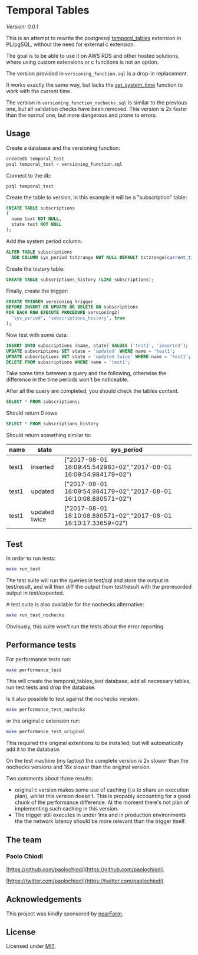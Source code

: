 
# Temporal Tables

_Version: 0.0.1_

This is an attempt to rewrite the postgresql [temporal_tables](https://github.com/arkhipov/temporal_tables) extension in PL/pgSQL, without the need for external c extension.

The goal is to be able to use it on AWS RDS and other hosted solutions, where using custom extensions or c functions is not an option.

The version provided in `versioning_function.sql` is a drop-in replacement.

It works exactly the same way, but lacks the [set_system_time](https://github.com/arkhipov/temporal_tables#advanced-usage) function to work with the current time.

The version in `versioning_function_nochecks.sql` is similar to the previous one, but all validation checks have been removed. This version is 2x faster than the normal one, but more dangerous and prone to errors.

<a name="usage"></a>
## Usage

Create a database and the versioning function:

```sh
createdb temporal_test
psql temporal_test < versioning_function.sql
```

Connect to the db:

```
psql temporal_test
```

Create the table to version, in this example it will be a "subscription" table:

```sql
CREATE TABLE subscriptions
(
  name text NOT NULL,
  state text NOT NULL
);
```

Add the system period column:

```sql
ALTER TABLE subscriptions
  ADD COLUMN sys_period tstzrange NOT NULL DEFAULT tstzrange(current_timestamp, null);
```

Create the history table:

```sql
CREATE TABLE subscriptions_history (LIKE subscriptions);
```

Finally, create the trigger:

```sql
CREATE TRIGGER versioning_trigger
BEFORE INSERT OR UPDATE OR DELETE ON subscriptions
FOR EACH ROW EXECUTE PROCEDURE versioning2(
  'sys_period', 'subscriptions_history', true
);
```

Now test with some data:

```sql
INSERT INTO subscriptions (name, state) VALUES ('test1', 'inserted');
UPDATE subscriptions SET state = 'updated' WHERE name = 'test1';
UPDATE subscriptions SET state = 'updated twice' WHERE name = 'test1';
DELETE FROM subscriptions WHERE name = 'test1';
```

Take some time between a query and the following, otherwise the difference in the time periods won't be noticeable.

After all the query are completed, you should check the tables content.

```sql
SELECT * FROM subscriptions;
```

Should return 0 rows

```sql
SELECT * FROM subscriptions_history
```

Should return something similar to:


name  |     state     |                            sys_period
----- | ------------- | -------------------------------------------------------------------
 test1 | inserted      | ["2017-08-01 16:09:45.542983+02","2017-08-01 16:09:54.984179+02")
 test1 | updated       | ["2017-08-01 16:09:54.984179+02","2017-08-01 16:10:08.880571+02")
 test1 | updated twice | ["2017-08-01 16:10:08.880571+02","2017-08-01 16:10:17.33659+02")


<a name="test"></a>
## Test

In order to run tests:

```sh
make run_test
```

The test suite will run the queries in test/sql and store the output in test/result, and will then diff the output from test/result with the prerecorded output in test/expected.

A test suite is also available for the nochecks alternative:

```sh
make run_test_nochecks
```

Obviously, this suite won't run the tests about the error reporting.

<a name="performance_tests"></a>
## Performance tests

For performance tests run:

```sh
make performance_test
```

This will create the temporal_tables_test database, add all necessary tables, run test tests and drop the database.

Is it also possible to test against the nochecks version:

```sh
make performance_test_nochecks
```

or the original c extension run:

```sh
make performance_test_original
```

This required the original extentions to be installed, but will automatically add it to the database.

On the test machine (my laptop) the complete version is 2x slower than the nochecks versions and 16x slower than the original version.

Two comments about those results:
- original c version makes some use of caching (i.e to share an execution plan), whilst this version doesn't. This is propably accounting for a good chunk of the performance difference. At the moment there's not plan of implementing such caching in this version.
- The trigger still executes in under 1ms and in production environments the the network latency should be more relevant than the trigger itself.

<a name="the-team"></a>
## The team

### Paolo Chiodi

[https://github.com/paolochiodi](https://github.com/paolochiodi)

[https://twitter.com/paolochiodi](https://twitter.com/paolochiodi)

<a name="acknowledgements"></a>
## Acknowledgements

This project was kindly sponsored by [nearForm](http://nearform.com).

## License

Licensed under [MIT](./LICENSE).

